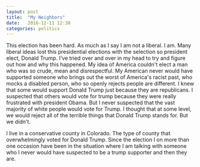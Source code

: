 ```yaml
---
layout: post
title:  "My Neighbors"
date:   2016-12-11 12:38
categories: politics  
---
```


This election has been hard. As much as I say I am not a liberal.  I am.  Many liberal ideas lost this presidential elections with the selection so president elect, Donald Trump.  I've tried over and over in my head to try and figure out how and why this happened.  My idea of America couldn't elect a man who was so crude, mean and disrespectful.  My American never would have supported someone who brings out the worst of America's racist past, who mocks a disabled person, who so openly rejects people are different. I knew that some would support Donald Trump just because they are republicans.  I suspected that others would vote for trump because they were really frustrated with president Obama.  But I never suspected that the vast majority of white people would vote for Trump.  I thought that at some level, we would reject all of the terrible things that Donald Trump stands for.  But we didn't. 

I live in a conservative county in Colorado.  The type of county that overwhelmingly voted for Donald Trump. Since the election I on more than one occasion have been in the situation where I am talking with someone who I never would have suspected to be a trump supporter and then they are. 